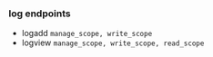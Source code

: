 ### log endpoints

- logadd `manage_scope, write_scope`
- logview `manage_scope, write_scope, read_scope`